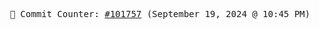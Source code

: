 <p align="center">
    <samp>
        📮 Commit Counter: <a href="https://github.com/Javascript-void0/Javascript-void0/commits/main">#101757</a> (September 19, 2024 @ 10:45 PM)
    </samp>
</p>